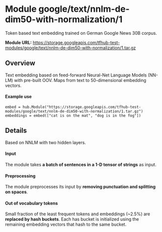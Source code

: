 # Module google/text/nnlm-de-dim50-with-normalization/1
Token based text embedding trained on German Google News 30B corpus.

**Module URL:** https://storage.googleapis.com/tfhub-test-modules/google/text/nnlm-de-dim50-with-normalization/1.tar.gz

## Overview

Text embedding based on feed-forward Neural-Net Language Models (NN-LM) with
pre-built OOV. Maps from text to 50-dimensional embedding vectors.

#### Example use
```
embed = hub.Module("https://storage.googleapis.com/tfhub-test-modules/google/text/nnlm-de-dim50-with-normalization/1.tar.gz")
embeddings = embed(["cat is on the mat", "dog is in the fog"])
```

## Details
Based on NNLM with two hidden layers.

#### Input
The module takes **a batch of sentences in a 1-D tensor of strings** as input.

#### Preprocessing
The module preprocesses its input by **removing punctuation and splitting on spaces**.

#### Out of vocabulary tokens
Small fraction of the least frequent tokens and embeddings (~2.5%) are
**replaced by hash buckets**. Each has bucket is initialized using the remaining
embedding vectors that hash to the same bucket.
